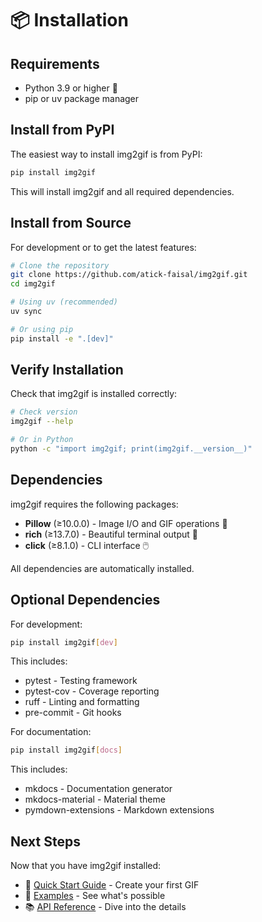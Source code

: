# 📦 Installation

## Requirements

- Python 3.9 or higher 🐍
- pip or uv package manager

## Install from PyPI

The easiest way to install img2gif is from PyPI:

```bash
pip install img2gif
```

This will install img2gif and all required dependencies.

## Install from Source

For development or to get the latest features:

```bash
# Clone the repository
git clone https://github.com/atick-faisal/img2gif.git
cd img2gif

# Using uv (recommended)
uv sync

# Or using pip
pip install -e ".[dev]"
```

## Verify Installation

Check that img2gif is installed correctly:

```bash
# Check version
img2gif --help

# Or in Python
python -c "import img2gif; print(img2gif.__version__)"
```

## Dependencies

img2gif requires the following packages:

- **Pillow** (≥10.0.0) - Image I/O and GIF operations 📸
- **rich** (≥13.7.0) - Beautiful terminal output 💎
- **click** (≥8.1.0) - CLI interface 🖱️

All dependencies are automatically installed.

## Optional Dependencies

For development:

```bash
pip install img2gif[dev]
```

This includes:
- pytest - Testing framework
- pytest-cov - Coverage reporting
- ruff - Linting and formatting
- pre-commit - Git hooks

For documentation:

```bash
pip install img2gif[docs]
```

This includes:
- mkdocs - Documentation generator
- mkdocs-material - Material theme
- pymdown-extensions - Markdown extensions

## Next Steps

Now that you have img2gif installed:

- 🚀 [Quick Start Guide](quickstart.md) - Create your first GIF
- 🎨 [Examples](examples.md) - See what's possible
- 📚 [API Reference](../api/converter.md) - Dive into the details
